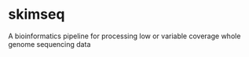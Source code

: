 # skimseq
A bioinformatics pipeline for processing low or variable coverage whole genome sequencing data

